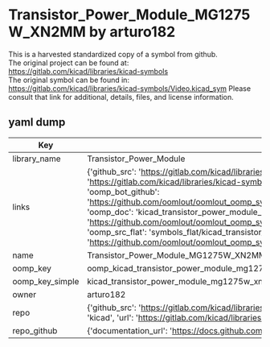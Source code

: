 # Transistor_Power_Module_MG1275W_XN2MM by arturo182  
This is a harvested standardized copy of a symbol from github.  
The original project can be found at:  
https://gitlab.com/kicad/libraries/kicad-symbols  
The original symbol can be found in:
https://gitlab.com/kicad/libraries/kicad-symbols/Video.kicad_sym
Please consult that link for additional, details, files, and license information.  
## yaml dump  
| Key | Value |  
| --- | --- |  
| library_name | Transistor_Power_Module |  
| links | {'github_src': 'https://gitlab.com/kicad/libraries/kicad-symbols/Video.kicad_sym', 'github_src_repo': 'https://gitlab.com/kicad/libraries/kicad-symbols', 'oomp_bot': 'kicad_transistor_power_module_mg1275w_xn2mm/working', 'oomp_bot_github': 'https://github.com/oomlout/oomlout_oomp_symbol_bot/tree/main/kicad_transistor_power_module_mg1275w_xn2mm/working', 'oomp_doc': 'kicad_transistor_power_module_mg1275w_xn2mm/working', 'oomp_doc_github': 'https://github.com/oomlout/oomlout_oomp_symbol_doc/tree/main/kicad_transistor_power_module_mg1275w_xn2mm/working', 'oomp_src_flat': 'symbols_flat/kicad_transistor_power_module_mg1275w_xn2mm/working', 'oomp_src_flat_github': 'https://github.com/oomlout/oomlout_oomp_symbol_src/tree/main/kicad_transistor_power_module_mg1275w_xn2mm/working'} |  
| name | Transistor_Power_Module_MG1275W_XN2MM |  
| oomp_key | oomp_kicad_transistor_power_module_mg1275w_xn2mm |  
| oomp_key_simple | kicad_transistor_power_module_mg1275w_xn2mm |  
| owner | arturo182 |  
| repo | {'github_src': 'https://gitlab.com/kicad/libraries/kicad-symbols/Video.kicad_sym', 'name': 'libraries/kicad-symbols', 'owner': 'kicad', 'url': 'https://gitlab.com/kicad/libraries/kicad-symbols'} |  
| repo_github | {'documentation_url': 'https://docs.github.com/rest/repos/repos#get-a-repository', 'message': 'Not Found'} |  

